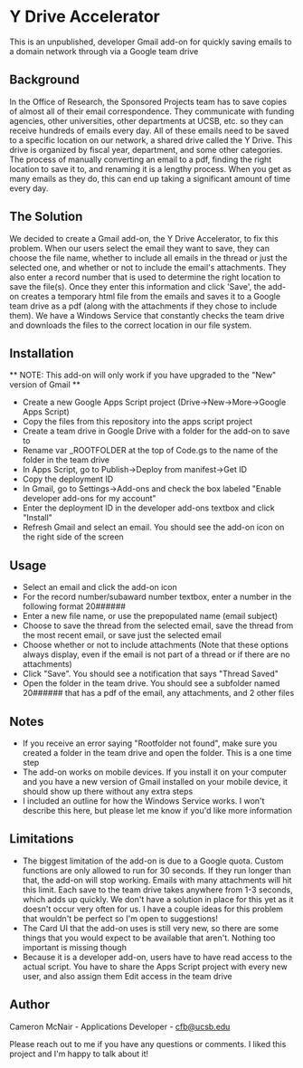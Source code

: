 # Y Drive Accelerator
This is an unpublished, developer Gmail add-on for quickly saving emails to a domain network through via a Google team drive

## Background
In the Office of Research, the Sponsored Projects team has to save copies of almost all of their email correspondence. They communicate with funding agencies, other universities, other departments at UCSB, etc. so they can receive hundreds of emails every day. All of these emails need to be saved to a specific location on our network, a shared drive called the Y Drive. This drive is organized by fiscal year, department, and some other categories. The process of manually converting an email to a pdf, finding the right location to save it to, and renaming it is a lengthy process. When you get as many emails as they do, this can end up taking a significant amount of time every day.

## The Solution
We decided to create a Gmail add-on, the Y Drive Accelerator, to fix this problem. When our users select the email they want to save, they can choose the file name, whether to include all emails in the thread or just the selected one, and whether or not to include the email's attachments. They also enter a record number that is used to determine the right location to save the file(s). Once they enter this information and click 'Save', the add-on creates a temporary html file from the emails and saves it to a Google team drive as a pdf (along with the attachments if they chose to include them). We have a Windows Service that constantly checks the team drive and downloads the files to the correct location in our file system.

## Installation
** NOTE: This add-on will only work if you have upgraded to the "New" version of Gmail **
* Create a new Google Apps Script project (Drive->New->More->Google Apps Script)
* Copy the files from this repository into the apps script project
* Create a team drive in Google Drive with a folder for the add-on to save to
* Rename var _ROOTFOLDER at the top of Code.gs to the name of the folder in the team drive
* In Apps Script, go to Publish->Deploy from manifest->Get ID
* Copy the deployment ID
* In Gmail, go to Settings->Add-ons and check the box labeled "Enable developer add-ons for my account"
* Enter the deployment ID in the developer add-ons textbox and click "Install"
* Refresh Gmail and select an email. You should see the add-on icon on the right side of the screen

## Usage
* Select an email and click the add-on icon
* For the record number/subaward number textbox, enter a number in the following format 20######
* Enter a new file name, or use the prepopulated name (email subject)
* Choose to save the thread from the selected email, save the thread from the most recent email, or save just the selected email
* Choose whether or not to include attachments
(Note that these options always display, even if the email is not part of a thread or if there are no attachments)
* Click "Save". You should see a notification that says "Thread Saved"
* Open the folder in the team drive. You should see a subfolder named 20###### that has a pdf of the email, any attachments, and 2 other files

## Notes
* If you receive an error saying "Rootfolder not found", make sure you created a folder in the team drive and open the folder. This is a one time step
* The add-on works on mobile devices. If you install it on your computer and you have a new version of Gmail installed on your mobile device, it should show up there without any extra steps
* I included an outline for how the Windows Service works. I won't describe this here, but please let me know if you'd like more information

## Limitations
* The biggest limitation of the add-on is due to a Google quota. Custom functions are only allowed to run for 30 seconds. If they run longer than that, the add-on will stop working. Emails with many attachments will hit this limit. Each save to the team drive takes anywhere from 1-3 seconds, which adds up quickly. We don't have a solution in place for this yet as it doesn't occur very often for us. I have a couple ideas for this problem that wouldn't be perfect so I'm open to suggestions!
* The Card UI that the add-on uses is still very new, so there are some things that you would expect to be available that aren't. Nothing too important is missing though
* Because it is a developer add-on, users have to have read access to the actual script. You have to share the Apps Script project with every new user, and also assign them Edit access in the team drive

## Author
Cameron McNair - Applications Developer - cfb@ucsb.edu

Please reach out to me if you have any questions or comments. I liked this project and I'm happy to talk about it!
